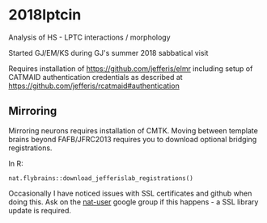 # 2018lptcin

Analysis of HS - LPTC interactions / morphology

Started GJ/EM/KS during GJ's summer 2018 sabbatical visit

Requires installation of https://github.com/jefferis/elmr
including setup of CATMAID authentication credentials as described at
https://github.com/jefferis/rcatmaid#authentication

## Mirroring

Mirroring neurons requires installation of CMTK. Moving between template brains
beyond FAFB/JFRC2013 requires you to download optional bridging registrations.

In R:

```
nat.flybrains::download_jefferislab_registrations()
```
Occasionally I have noticed issues with SSL certificates and github when doing
this. Ask on the [nat-user](https://groups.google.com/forum/embed/?place=forum/nat-user#!forum/nat-user) google group if this happens - a SSL library update is
required.
